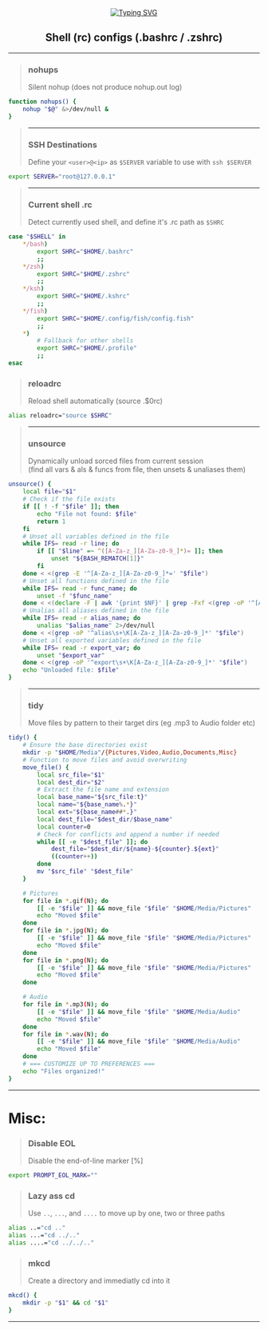 <div align="center">
  <a href="https://git.io/typing-svg">
    <img src="https://readme-typing-svg.demolab.com?font=Fira+Code&size=70&duration=1000&pause=2000&color=2BB279&center=true&vCenter=true&width=835&height=160&lines=Better+Run+Command" alt="Typing SVG">
  </a>
</div>

## <div align="center">Shell (rc) configs (.bashrc / .zshrc)</a></div>

---
> ### nohups
> Silent nohup (does not produce nohup.out log)
```bash
function nohups() {
    nohup "$@" &>/dev/null &
}
```
> ---
> ### SSH Destinations
> Define your `<user>@<ip>` as `$SERVER` variable to use with `ssh $SERVER`
```bash
export SERVER="root@127.0.0.1"
```
> ---
> ### Current shell .rc
> Detect currently used shell, and define it's .rc path as `$SHRC`
```bash
case "$SHELL" in
    */bash)
        export SHRC="$HOME/.bashrc"
        ;;
    */zsh)
        export SHRC="$HOME/.zshrc"
        ;;
    */ksh)
        export SHRC="$HOME/.kshrc"
        ;;
    */fish)
        export SHRC="$HOME/.config/fish/config.fish"
        ;;
    *)
        # Fallback for other shells
        export SHRC="$HOME/.profile"
        ;;
esac
```
> ### reloadrc
> Reload shell automatically (source .$0rc)
```bash
alias reloadrc="source $SHRC"
```
> ---
> ### unsource
> Dynamically unload sorced files from current session \
> (find all vars & als & funcs from file, then unsets & unaliases them)
```bash
unsource() {
    local file="$1"
    # Check if the file exists
    if [[ ! -f "$file" ]]; then
        echo "File not found: $file"
        return 1
    fi
    # Unset all variables defined in the file
    while IFS= read -r line; do
        if [[ "$line" =~ ^([A-Za-z_][A-Za-z0-9_]*)= ]]; then
            unset "${BASH_REMATCH[1]}"
        fi
    done < <(grep -E '^[A-Za-z_][A-Za-z0-9_]*=' "$file")
    # Unset all functions defined in the file
    while IFS= read -r func_name; do
        unset -f "$func_name"
    done < <(declare -F | awk '{print $NF}' | grep -Fxf <(grep -oP '^[A-Za-z_][A-Za-z0-9_]*(?=\(\))' "$file"))
    # Unalias all aliases defined in the file
    while IFS= read -r alias_name; do
        unalias "$alias_name" 2>/dev/null
    done < <(grep -oP '^alias\s+\K[A-Za-z_][A-Za-z0-9_]*' "$file")
    # Unset all exported variables defined in the file
    while IFS= read -r export_var; do
        unset "$export_var"
    done < <(grep -oP '^export\s+\K[A-Za-z_][A-Za-z0-9_]*' "$file")
    echo "Unloaded file: $file"
}
```
> ---
> ### tidy
> Move files by pattern to their target dirs (eg .mp3 to Audio folder etc)
```bash
tidy() {
    # Ensure the base directories exist
    mkdir -p "$HOME/Media"/{Pictures,Video,Audio,Documents,Misc}
    # Function to move files and avoid overwriting
    move_file() {
        local src_file="$1"
        local dest_dir="$2"
        # Extract the file name and extension
        local base_name="${src_file:t}"
        local name="${base_name%.*}"
        local ext="${base_name##*.}"
        local dest_file="$dest_dir/$base_name"
        local counter=0
        # Check for conflicts and append a number if needed
        while [[ -e "$dest_file" ]]; do
            dest_file="$dest_dir/${name}-${counter}.${ext}"
            ((counter++))
        done
        mv "$src_file" "$dest_file"
    }

    # Pictures
    for file in *.gif(N); do
        [[ -e "$file" ]] && move_file "$file" "$HOME/Media/Pictures"
        echo "Moved $file"
    done
    for file in *.jpg(N); do
        [[ -e "$file" ]] && move_file "$file" "$HOME/Media/Pictures"
        echo "Moved $file"
    done
    for file in *.png(N); do
        [[ -e "$file" ]] && move_file "$file" "$HOME/Media/Pictures"
        echo "Moved $file"
    done

    # Audio
    for file in *.mp3(N); do
        [[ -e "$file" ]] && move_file "$file" "$HOME/Media/Audio"
        echo "Moved $file"
    done
    for file in *.wav(N); do
        [[ -e "$file" ]] && move_file "$file" "$HOME/Media/Audio"
        echo "Moved $file"
    done
    # === CUSTOMIZE UP TO PREFERENCES ===
    echo "Files organized!"
}
```
---
# Misc:
> ### Disable EOL
> Disable the end-of-line marker [%]
```bash
export PROMPT_EOL_MARK=""
```
> ### Lazy ass cd
> Use `..`, `...`, and `....` to move up by one, two or three paths
```bash
alias ..="cd .."
alias ...="cd ../.."
alias ....="cd ../../.."
```
> ### mkcd
> Create a directory and immediatly cd into it
```bash
mkcd() {
    mkdir -p "$1" && cd "$1"
}
```
---
